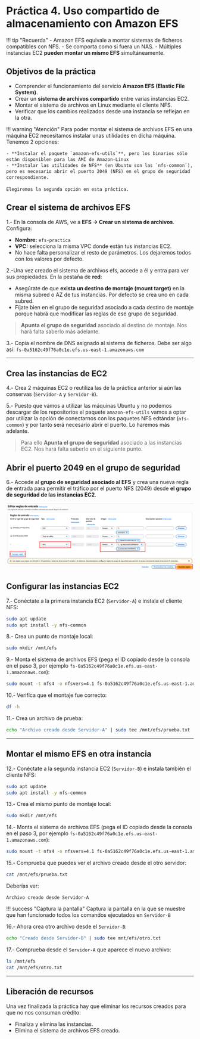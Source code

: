 # Práctica 4. Uso compartido de almacenamiento con Amazon EFS

!!! tip "Recuerda"
    - Amazon EFS equivale a montar sistemas de ficheros compatibles con NFS.
	- Se comporta como si fuera un NAS.
	- Múltiples instancias EC2 **pueden montar un mismo EFS** simultáneamente.

## Objetivos de la práctica

* Comprender el funcionamiento del servicio **Amazon EFS (Elastic File System)**.
* Crear un **sistema de archivos compartido** entre varias instancias EC2.
* Montar el sistema de archivos en Linux mediante el cliente NFS.
* Verificar que los cambios realizados desde una instancia se reflejan en la otra.


!!! warning "Atención"
    Para poder montar el sistema de archivos EFS en una máquina EC2 necesitamos instalar unas utilidades en dicha máquina. Tenemos 2 opciones:

    - **Instalar el paquete `amazon-efs-utils`**, pero los binarios sólo están disponiblen para las AMI de Amazon-Linux
    - **Instalar las utilidades de NFS** (en Ubuntu son las `nfs-common`), pero es necesario abrir el puerto 2049 (NFS) en el grupo de seguridad correspondiente.
    
    Elegiremos la segunda opción en esta práctica.

## Crear el sistema de archivos EFS

1.- En la consola de AWS, ve a **EFS → Crear un sistema de archivos**. Configura:

   * **Nombre:** `efs-practica`
   * **VPC:** selecciona la misma VPC donde están tus instancias EC2.
   * No hace falta personalizar el resto de parámetros. Los dejaremos todos con los valores por defecto.
   
2.-Una vez creado el sistema de archivos efs, accede a él y entra para ver sus propiedades. En la pestaña de **red**:

   * Asegúrate de que **exista un destino de montaje (mount target)** en la misma subred o AZ de tus instancias. Por defecto se crea uno en cada subred.
   * Fíjate bien en el grupo de seguridad asociado a cada destino de montaje porque habrá que modificar las reglas de ese grupo de seguridad.

   >**Apunta el grupo de seguridad** asociado al destino de montaje. Nos hará falta saberlo más adelante.

3.- Copia el nombre de DNS asignado al sistema de ficheros. Debe ser algo así: `fs-0a5162c49f76a0c1e.efs.us-east-1.amazonaws.com`

---

## Crea las instancias de EC2

4.- Crea 2 máquinas EC2 o reutiliza las de la práctica anterior si aún las conservas (`Servidor-A` y `Servidor-B`).

5.- Puesto que vamos a utilizar las máquinas Ubuntu y no podemos descargar de los repositorios el paquete `amazon-efs-utils` vamos a optar por utilizar la opción de conectarnos con los paquetes NFS edtándar (`nfs-common`) y por tanto será necesario abrir el puerto. Lo haremos más adelante.

> Para ello **Apunta el grupo de seguridad** asociado a las instancias EC2. Nos hará falta saberlo en el siguiente punto.

## Abrir el puerto 2049 en el grupo de seguridad

6.- Accede al **grupo de seguridad asociado al EFS** y crea una nueva regla de entrada para permitir el tráfico por el puerto NFS (2049) desde **el grupo de seguridad de las instancias EC2**.

<img src="../images/ud04/practica4/nfs01.png">

## Configurar las instancias EC2

7.- Conéctate a la primera instancia EC2 (`Servidor-A`) e instala el cliente NFS:

   ```bash
   sudo apt update
   sudo apt install -y nfs-common
   ```
8.- Crea un punto de montaje local:

   ```bash
   sudo mkdir /mnt/efs
   ```
9.- Monta el sistema de archivos EFS (pega el ID copiado desde la consola en el paso 3, por ejemplo `fs-0a5162c49f76a0c1e.efs.us-east-1.amazonaws.com`):

   ```bash
   sudo mount -t nfs4 -o nfsvers=4.1 fs-0a5162c49f76a0c1e.efs.us-east-1.amazonaws.com:/ /mnt/efs
   ```
10.- Verifica que el montaje fue correcto:

   ```bash
   df -h
   ```
11.- Crea un archivo de prueba:

   ```bash
   echo "Archivo creado desde Servidor-A" | sudo tee /mnt/efs/prueba.txt
   ```

---

## Montar el mismo EFS en otra instancia

12.- Conéctate a la segunda instancia EC2 (`Servidor-B`) e instala también el cliente NFS:

   ```bash
   sudo apt update
   sudo apt install -y nfs-common
   ```
13.- Crea el mismo punto de montaje local:

   ```bash
   sudo mkdir /mnt/efs
   ```
14.- Monta el sistema de archivos EFS (pega el ID copiado desde la consola en el paso 3, por ejemplo `fs-0a5162c49f76a0c1e.efs.us-east-1.amazonaws.com`):

   ```bash
   sudo mount -t nfs4 -o nfsvers=4.1 fs-0a5162c49f76a0c1e.efs.us-east-1.amazonaws.com:/ /mnt/efs
   ```

15.- Comprueba que puedes ver el archivo creado desde el otro servidor:

   ```bash
   cat /mnt/efs/prueba.txt
   ```

   Deberías ver:

   ```
   Archivo creado desde Servidor-A
   ```

!!! success "Captura la pantalla"
    Captura la pantalla en la que se muestre que han funcionado todos los comandos ejecutados en `Servidor-B`
    
16.- Ahora crea otro archivo desde el `Servidor-B`:

   ```bash
   echo "Creado desde Servidor-B" | sudo tee mnt/efs/otro.txt
   ```

17.- Comprueba desde el `Servidor-A` que aparece el nuevo archivo:

   ```bash
   ls /mnt/efs
   cat /mnt/efs/otro.txt
   ```

---

## Liberación de recursos

Una vez finalizada la práctica hay que eliminar los recursos creados para que no nos consuman crédito:

- Finaliza y elimina las instancias.
- Elimina el sistema de archivos EFS creado.
